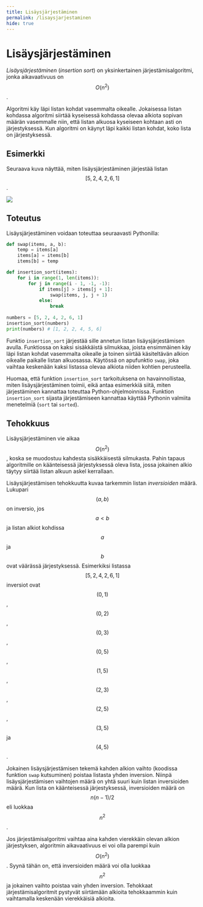 ```yaml
---
title: Lisäysjärjestäminen
permalink: /lisaysjarjestaminen
hide: true
---
```


# Lisäysjärjestäminen

_Lisäysjärjestäminen_ (_insertion sort_) on yksinkertainen järjestämisalgoritmi, jonka aikavaativuus on $$O(n^2)$$.

Algoritmi käy läpi listan kohdat vasemmalta oikealle. Jokaisessa listan kohdassa algoritmi siirtää kyseisessä kohdassa olevaa alkiota sopivan määrän vasemmalle niin, että listan alkuosa kyseiseen kohtaan asti on järjestyksessä. Kun algoritmi on käynyt läpi kaikki listan kohdat, koko lista on järjestyksessä.

## Esimerkki

Seuraava kuva näyttää, miten lisäysjärjestäminen järjestää listan $$[5,2,4,2,6,1]$$.

![](lisaysjarjestaminen.png)

## Toteutus

Lisäysjärjestäminen voidaan toteuttaa seuraavasti Pythonilla:

```python
def swap(items, a, b):
    temp = items[a]
    items[a] = items[b]
    items[b] = temp

def insertion_sort(items):
    for i in range(1, len(items)):
        for j in range(i - 1, -1, -1):
            if items[j] > items[j + 1]:
                swap(items, j, j + 1)
            else:
                break
        
numbers = [5, 2, 4, 2, 6, 1]
insertion_sort(numbers)
print(numbers) # [1, 2, 2, 4, 5, 6]
```

Funktio `insertion_sort` järjestää sille annetun listan lisäysjärjestämisen avulla. Funktiossa on kaksi sisäkkäistä silmukkaa, joista ensimmäinen käy läpi listan kohdat vasemmalta oikealle ja toinen siirtää käsiteltävän alkion oikealle paikalle listan alkuosassa. Käytössä on apufunktio `swap`, joka vaihtaa keskenään kaksi listassa olevaa alkiota niiden kohtien perusteella.

Huomaa, että funktion `insertion_sort` tarkoituksena on havainnollistaa, miten lisäysjärjestäminen toimii, eikä antaa esimerkkiä siitä, miten järjestäminen kannattaa toteuttaa Python-ohjelmoinnissa. Funktion `insertion_sort` sijasta järjestämiseen kannattaa käyttää Pythonin valmiita menetelmiä (`sort` tai `sorted`).

## Tehokkuus

Lisäysjärjestäminen vie aikaa $$O(n^2)$$, koska se muodostuu kahdesta sisäkkäisestä silmukasta. Pahin tapaus algoritmille on käänteisessä järjestyksessä oleva lista, jossa jokainen alkio täytyy siirtää listan alkuun askel kerrallaan.

Lisäysjärjestämisen tehokkuutta kuvaa tarkemmin listan _inversioiden_ määrä. Lukupari $$(a,b)$$ on inversio, jos $$a<b$$ ja listan alkiot kohdissa $$a$$ ja $$b$$ ovat väärässä järjestyksessä. Esimerkiksi listassa $$[5,2,4,2,6,1]$$ inversiot ovat $$(0,1)$$, $$(0,2)$$, $$(0,3)$$, $$(0,5)$$, $$(1,5)$$, $$(2,3)$$, $$(2,5)$$, $$(3,5)$$ ja $$(4,5)$$.

Jokainen lisäysjärjestämisen tekemä kahden alkion vaihto (koodissa funktion `swap` kutsuminen) poistaa listasta yhden inversion. Niinpä lisäysjärjestämisen vaihtojen määrä on yhtä suuri kuin listan inversioiden määrä. Kun lista on käänteisessä järjestyksessä, inversioiden määrä on $$n(n-1)/2$$ eli luokkaa $$n^2$$.

Jos järjestämisalgoritmi vaihtaa aina kahden vierekkäin olevan alkion järjestyksen, algoritmin aikavaativuus ei voi olla parempi kuin $$O(n^2)$$. Syynä tähän on, että inversioiden määrä voi olla luokkaa $$n^2$$ ja jokainen vaihto poistaa vain yhden inversion. Tehokkaat järjestämisalgoritmit pystyvät siirtämään alkioita tehokkaammin kuin vaihtamalla keskenään vierekkäisiä alkioita.
